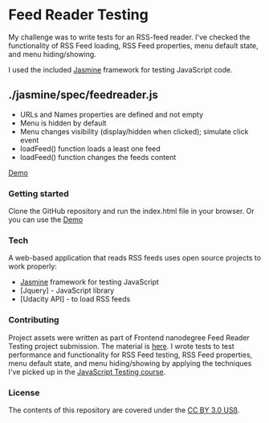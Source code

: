 # Feed Reader Testing
My challenge was to write tests for an RSS-feed reader. I've checked the functionality of RSS Feed loading, RSS Feed properties, menu default state, and menu hiding/showing.

I used the included [Jasmine](http://jasmine.github.io/) framework for testing JavaScript code.

## ./jasmine/spec/feedreader.js
- URLs and Names properties are defined and not empty
- Menu is hidden by default
- Menu changes visibility (display/hidden when clicked); simulate click event
- loadFeed() function loads a least one feed
- loadFeed() function changes the feeds content

[Demo](https://helenajagodnikkuhar.github.io/nanodegree-feed_reader_testing/)

### Getting started
Clone the GitHub repository and run the index.html file in your browser. Or you can use the [Demo](https://helenajagodnikkuhar.github.io/nanodegree-feed_reader_testing/)

### Tech

A web-based application that reads RSS feeds uses open source projects to work properly:

* [Jasmine](http://jasmine.github.io/) framework for testing JavaScript
* [Jquery] - JavaScript library 
* [Udacity API] - to load RSS feeds

### Contributing
Project assets were written as part of Frontend nanodegree Feed Reader Testing project submission. The material is [here](https://github.com/udacity/frontend-nanodegree-feedreader).
I wrote tests to test performance and functionality for RSS Feed testing, RSS Feed properties, menu default state, and menu hiding/showing by applying the techniques I've picked up in the [ JavaScript Testing course](https://www.udacity.com/course/javascript-testing--ud549).

### License
The contents of this repository are covered under the [CC BY 3.0 USß](https://creativecommons.org/licenses/by/3.0/us/).